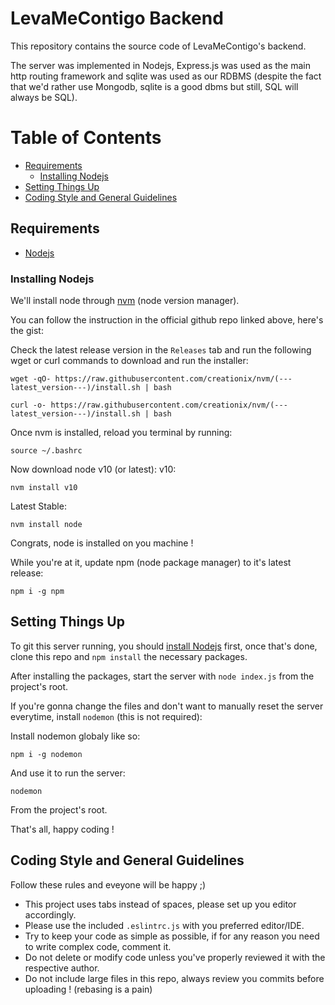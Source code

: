 LevaMeContigo Backend
===

This repository contains the source code of LevaMeContigo's backend.

The server was implemented in Nodejs, Express.js was used as the main http routing framework and sqlite was used as our RDBMS (despite the fact that we'd rather use Mongodb, sqlite is a good dbms but still, SQL will always be SQL).

# Table of Contents
 - [Requirements](#requirements)
	- [Installing Nodejs](#installing-nodejs)
 - [Setting Things Up](#setting-things-up)
- [Coding Style and General Guidelines](#coding-style-and-general-guidelines)

## Requirements
 - [Nodejs](#installing-nodejs)

### Installing Nodejs
We'll install node through [nvm](https://github.com/creationix/nvm) (node version manager).

You can follow the instruction in the official github repo linked above, here's the gist:

Check the latest release version in the `` Releases `` tab and run the following wget or curl commands to download and run the installer:
```
wget -qO- https://raw.githubusercontent.com/creationix/nvm/(---latest_version---)/install.sh | bash
```
```
curl -o- https://raw.githubusercontent.com/creationix/nvm/(---latest_version---)/install.sh | bash
```
Once nvm is installed, reload you terminal by running:
```
source ~/.bashrc
```
Now download node v10 (or latest):
v10:
```
nvm install v10
```
Latest Stable:
```
nvm install node
```
Congrats, node is installed on you machine !

While you're at it, update npm (node package manager) to it's latest release:
```
npm i -g npm
```

## Setting Things Up
To git this server running, you should [install Nodejs](#installing-nodejs) first, once that's done, clone this repo and `npm install` the necessary packages.

After installing the packages, start the server with `node index.js` from the project's root.

If you're gonna change the files and don't want to manually reset the server everytime, install `nodemon` (this is not required):

Install nodemon globaly like so:
```
npm i -g nodemon
```
And use it to run the server:
```
nodemon
```
From the project's root.

That's all, happy coding !

## Coding Style and General Guidelines

Follow these rules and eveyone will be happy ;)
 - This project uses tabs instead of spaces, please set up you editor accordingly.
 - Please use the included `.eslintrc.js` with you preferred editor/IDE.
 - Try to keep your code as simple as possible, if for any reason you need to write complex code, comment it.
 - Do not delete or modify code unless you've properly reviewed it with the respective author.
 - Do not include large files in this repo, always review you commits before uploading ! (rebasing is a pain)
